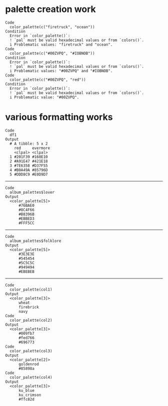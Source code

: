 # palette creation work

    Code
      color_palette(c("firetruck", "ocean"))
    Condition
      Error in `color_palette()`:
      ! `pal` must be valid hexadecimal values or from `colors()`.
      i Problematic values: "firetruck" and "ocean".
    Code
      color_palette(c("#00ZVPQ", "#IOBNOB"))
    Condition
      Error in `color_palette()`:
      ! `pal` must be valid hexadecimal values or from `colors()`.
      i Problematic values: "#00ZVPQ" and "#IOBNOB".
    Code
      color_palette(c("#00ZVPQ", "red"))
    Condition
      Error in `color_palette()`:
      ! `pal` must be valid hexadecimal values or from `colors()`.
      i Problematic value: "#00ZVPQ".

# various formatting works

    Code
      df1
    Output
      # A tibble: 5 x 2
        red     evermore
        <clpal> <clpal> 
      1 #201F39 #160E10 
      2 #A91E47 #421E18 
      3 #7E6358 #D37F55 
      4 #B0A49A #85796D 
      5 #DDD8C9 #E0D9D7 

---

    Code
      album_palettes$lover
    Output
      <color_palette[5]>
          #76BAE0 
          #8C4F66 
          #B8396B 
          #EBBED3 
          #FFF5CC 

---

    Code
      album_palettes$folklore
    Output
      <color_palette[5]>
          #3E3E3E 
          #545454 
          #5C5C5C 
          #949494 
          #EBEBEB 

---

    Code
      color_palette(col1)
    Output
      <color_palette[3]>
          wheat 
          firebrick 
          navy 
    Code
      color_palette(col2)
    Output
      <color_palette[3]>
          #009fb7 
          #fed766 
          #696773 
    Code
      color_palette(col3)
    Output
      <color_palette[2]>
          goldenrod 
          #85898a 
    Code
      color_palette(col4)
    Output
      <color_palette[3]>
          ku_blue 
          ku_crimson 
          #ffc82d 

